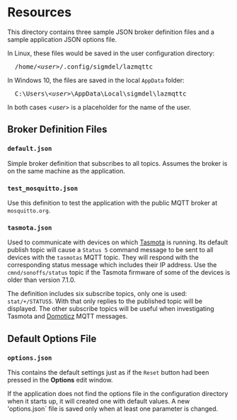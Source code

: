# Resources

This directory contains three sample JSON broker definition files and a sample application JSON options file.


In Linux, these files would be saved in the user configuration directory:
<pre>  /home/&lt;<i>user</i>&gt;/.config/sigmdel/lazmqttc</pre>

In Windows 10, the files are saved in the local `AppData` folder:
<pre>  C:\Users\&lt;<i>user</i>&gt;\AppData\Local\sigmdel\lazmqttc</pre>

In both cases &lt;<i>user</i>&gt; is a placeholder for the name of the user.

## Broker Definition Files

### `default.json` 
Simple broker definition that subscribes to all topics. Assumes the broker is on the same machine as the application.

### `test_mosquitto.json`
Use this definition to test the application with the public MQTT broker at `mosquitto.org`.

### `tasmota.json`

Used to communicate with devices on which [Tasmota](https://github.com/arendst/Tasmota) is running. Its default publish topic will cause a `Status 5` command message to be sent to all devices with the `tasmotas` MQTT topic. They will respond with the corresponding status message which includes their IP address. Use the `cmnd/sonoffs/status` topic if the Tasmota firmware of some of the devices is older than version 7.1.0. 
  
The definition includes six subscribe topics, only one is used: `stat/+/STATUS5`. With that only replies to the published topic will be displayed. The other subscribe topics will be useful when investigating Tasmota and [Domoticz](https://www.domoticz.com/) MQTT messages.

## Default Options File

### `options.json`

This contains the default settings just as if the `Reset` button had been pressed in the **Options** edit window.

If the application does not find the options file in the configuration directory when it starts up, it will created one with default values. A new 'options.json` file is saved only when at least one parameter is changed.
